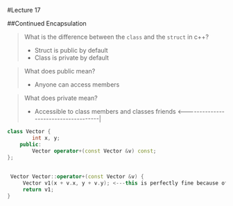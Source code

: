 #Lecture 17  

##Continued Encapsulation  

>What is the difference between the `class` and the `struct` in c++?  
>- Struct is public by default
>- Class is private by default  
  

>What does public mean?  
>- Anyone can access members  

  
>What does private mean?  
>- Accessible to class members and classes friends  <-------------------------------------|

```C++																		
class Vector {																 |
		int x, y;															 |
	public:																	 |
		Vector operator+(const Vector &v) const;						     |
};																			 |		
																			 |		
																			 |
 Vector Vector::operator+(const Vector &v) {								 |
	 Vector v1(x + v.x, y + v.y); <---this is perfectly fine because of -----|
	 return v1;
}
```
